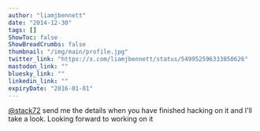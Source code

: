 ```yaml
---
author: "liamjbennett"
date: "2014-12-30"
tags: []
ShowToc: false
ShowBreadCrumbs: false
thumbnail: "/img/main/profile.jpg"
twitter_link: "https://x.com/liamjbennett/status/549952596333850626"
mastodon_link: ""
bluesky_link: ""
linkedin_link: ""
expiryDate: "2016-01-01"
---
```


[@stack72](https://x.com/stack72) send me the details when you have finished hacking on it and I'll take a look. Looking forward to working on it

